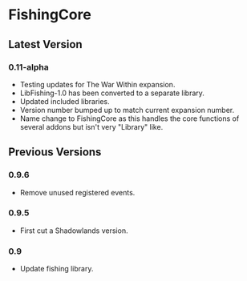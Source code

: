 # FishingCore

## Latest Version

### 0.11-alpha

- Testing updates for The War Within expansion.
- LibFishing-1.0 has been converted to a separate library.
- Updated included libraries.
- Version number bumped up to match current expansion number.
- Name change to FishingCore as this handles the core functions of several addons but isn't very "Library" like.

## Previous Versions

### 0.9.6

- Remove unused registered events.

### 0.9.5

- First cut a Shadowlands version.

### 0.9

- Update fishing library.
